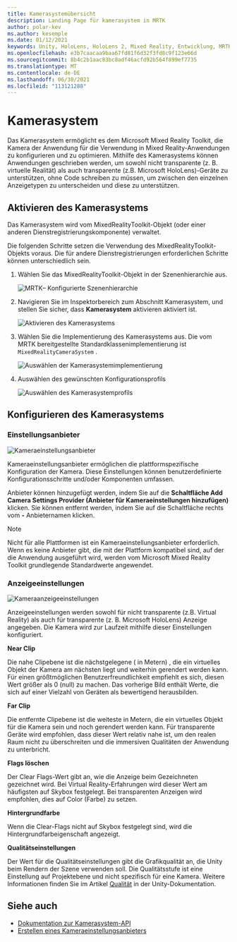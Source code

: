 ```yaml
---
title: Kamerasystemübersicht
description: Landing Page für kamerasystem in MRTK
author: polar-kev
ms.author: kesemple
ms.date: 01/12/2021
keywords: Unity, HoloLens, HoloLens 2, Mixed Reality, Entwicklung, MRTK, Kamera,
ms.openlocfilehash: e3b7caacaa9baa67fd81f6d32f3fd8c9f123e66d
ms.sourcegitcommit: 8b4c2b1aac83bc8adf46acfd92b564f899ef7735
ms.translationtype: MT
ms.contentlocale: de-DE
ms.lasthandoff: 06/30/2021
ms.locfileid: "113121288"
---
```

# <a name="camera-system"></a>Kamerasystem

Das Kamerasystem ermöglicht es dem Microsoft Mixed Reality Toolkit, die Kamera der Anwendung für die Verwendung in Mixed Reality-Anwendungen zu konfigurieren und zu optimieren. Mithilfe des Kamerasystems können Anwendungen geschrieben werden, um sowohl nicht transparente (z. B. virtuelle Realität) als auch transparente (z.B. Microsoft HoloLens)-Geräte zu unterstützen, ohne Code schreiben zu müssen, um zwischen den einzelnen Anzeigetypen zu unterscheiden und diese zu unterstützen.

## <a name="enabling-the-camera-system"></a>Aktivieren des Kamerasystems

Das Kamerasystem wird vom MixedRealityToolkit-Objekt (oder einer anderen Dienstregistrierungskomponente) verwaltet.

Die folgenden Schritte setzen die Verwendung des MixedRealityToolkit-Objekts voraus. Die für andere Dienstregistrierungen erforderlichen Schritte können unterschiedlich sein.

1. Wählen Sie das MixedRealityToolkit-Objekt in der Szenenhierarchie aus.

    ![MRTK– Konfigurierte Szenenhierarchie](../images/MRTK_ConfiguredHierarchy.png)

2. Navigieren Sie im Inspektorbereich zum Abschnitt Kamerasystem, und stellen Sie sicher, dass **Kamerasystem** aktivieren aktiviert ist.

    ![Aktivieren des Kamerasystems](../images/camera-system/EnableCameraSystem.png)

3. Wählen Sie die Implementierung des Kamerasystems aus. Die vom MRTK bereitgestellte Standardklassenimplementierung ist `MixedRealityCameraSystem` .

    ![Auswählen der Kamerasystemimplementierung](../images/camera-system/SelectCameraSystemType.png)

4. Auswählen des gewünschten Konfigurationsprofils

    ![Auswählen des Kamerasystemprofils](../images/camera-system/SelectCameraProfile.png)

## <a name="configuring-the-camera-system"></a>Konfigurieren des Kamerasystems

### <a name="settings-providers"></a>Einstellungsanbieter

![Kameraeinstellungsanbieter](../images/camera-system/CameraSettingsProviders.png)

Kameraeinstellungsanbieter ermöglichen die plattformspezifische Konfiguration der Kamera. Diese Einstellungen können benutzerdefinierte Konfigurationsschritte und/oder Komponenten umfassen.

Anbieter können hinzugefügt werden, indem Sie auf die **Schaltfläche Add Camera Settings Provider (Anbieter für Kameraeinstellungen hinzufügen)** klicken. Sie können entfernt werden, indem Sie auf die Schaltfläche rechts vom **-** Anbieternamen klicken.

> [!Note]
> Nicht für alle Plattformen ist ein Kameraeinstellungsanbieter erforderlich. Wenn es keine Anbieter gibt, die mit der Plattform kompatibel sind, auf der die Anwendung ausgeführt wird, werden vom Microsoft Mixed Reality Toolkit grundlegende Standardwerte angewendet.

### <a name="display-settings"></a>Anzeigeeinstellungen

![Kameraanzeigeeinstellungen](../images/camera-system/CameraDisplaySettings.png)

Anzeigeeinstellungen werden sowohl für nicht transparente (z.B. Virtual Reality) als auch für transparente (z. B. Microsoft HoloLens) Anzeige angegeben. Die Kamera wird zur Laufzeit mithilfe dieser Einstellungen konfiguriert.

**Near Clip**

Die nahe Clipebene ist die nächstgelegene ( in Metern) , die ein virtuelles Objekt der Kamera am nächsten liegt und weiterhin gerendert werden kann. Für einen größtmöglichen Benutzerfreundlichkeit empfiehlt es sich, diesen Wert größer als 0 (null) zu machen. Das vorherige Bild enthält Werte, die sich auf einer Vielzahl von Geräten als bewertigend herausbilden.

**Far Clip**

Die entfernte Clipebene ist die weiteste in Metern, die ein virtuelles Objekt für die Kamera sein und noch gerendert werden kann. Für transparente Geräte wird empfohlen, dass dieser Wert relativ nahe ist, um den realen Raum nicht zu überschreiten und die immersiven Qualitäten der Anwendung zu unterbricht.

**Flags löschen**

Der Clear Flags-Wert gibt an, wie die Anzeige beim Gezeichneten gezeichnet wird. Bei Virtual Reality-Erfahrungen wird dieser Wert am häufigsten auf Skybox festgelegt. Bei transparenten Anzeigen wird empfohlen, dies auf Color (Farbe) zu setzen.

**Hintergrundfarbe**

Wenn die Clear-Flags nicht auf Skybox festgelegt sind, wird die Hintergrundfarbeigenschaft angezeigt.

**Qualitätseinstellungen**

Der Wert für die Qualitätseinstellungen gibt die Grafikqualität an, die Unity beim Rendern der Szene verwenden soll. Die Qualitätsstufe ist eine Einstellung auf Projektebene und nicht spezifisch für eine Kamera. Weitere Informationen finden Sie im Artikel [Qualität](https://docs.unity3d.com/Manual/class-QualitySettings.html) in der Unity-Dokumentation.

## <a name="see-also"></a>Siehe auch

- [Dokumentation zur Kamerasystem-API](xref:Microsoft.MixedReality.Toolkit.CameraSystem)
- [Erstellen eines Kameraeinstellungsanbieters](create-settings-provider.md)
